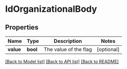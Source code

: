 # IdOrganizationalBody

## Properties
Name | Type | Description | Notes
------------ | ------------- | ------------- | -------------
**value** | **bool** | The value of the flag | [optional] 

[[Back to Model list]](../README.md#documentation-for-models) [[Back to API list]](../README.md#documentation-for-api-endpoints) [[Back to README]](../README.md)

